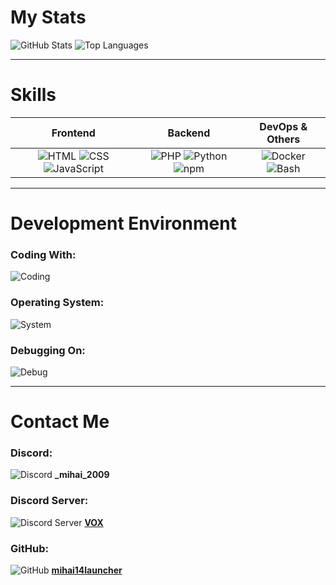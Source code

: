 # **My Stats**
![GitHub Stats](https://mihai14launcher-readme.vercel.app/api?username=mihai14launcher&langs_count=50&show_icons=true&theme=tokyonight)
![Top Languages](https://mihai14launcher-readme.vercel.app/api/top-langs/?username=mihai14launcher&hide_progress=false&langs_count=50&theme=tokyonight&layout=compact)

---

# **Skills**
| **Frontend** | **Backend** | **DevOps & Others** |
|:------------:|:-----------:|:-------------------:|
| ![HTML](https://skillicons.dev/icons?i=html&theme=dark) ![CSS](https://skillicons.dev/icons?i=css&theme=dark) ![JavaScript](https://skillicons.dev/icons?i=js&theme=dark)  | ![PHP](https://skillicons.dev/icons?i=php&theme=dark) ![Python](https://skillicons.dev/icons?i=python&theme=dark) ![npm](https://skillicons.dev/icons?i=npm&theme=dark) | ![Docker](https://skillicons.dev/icons?i=docker&theme=dark) ![Bash](https://skillicons.dev/icons?i=bash&theme=dark) |

---

# **Development Environment**
### **Coding With:**
![Coding](https://skillicons.dev/icons?i=vscode&theme=dark)

### **Operating System:**
![System](https://skillicons.dev/icons?i=windows&theme=dark)

### **Debugging On:**
![Debug](https://skillicons.dev/icons?i=windows,ubuntu,debian,kali&theme=dark)

---

# **Contact Me**
### **Discord:**
![Discord](https://skillicons.dev/icons?i=discord&theme=dark) **_mihai_2009**

### **Discord Server:**
![Discord Server](https://skillicons.dev/icons?i=discord&theme=dark) **[VOX](https://discord.gg/PXTtxEK7g8)**

### **GitHub:**
![GitHub](https://skillicons.dev/icons?i=github&theme=dark) **[mihai14launcher](https://github.com/mihai14launcher)**
